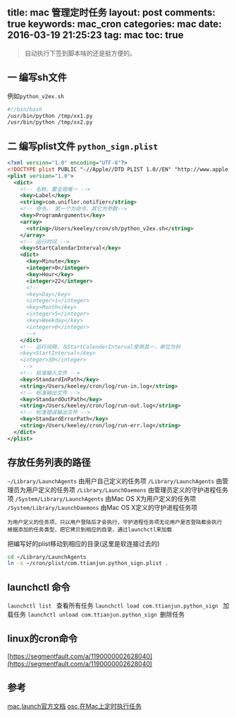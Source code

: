 title: mac 管理定时任务
layout: post
comments: true
keywords: mac_cron
categories: mac
date: 2016-03-19 21:25:23
tag: mac
toc: true
---

> 自动执行下签到脚本啥的还是挺方便的。
<!-- more -->

## 一 编写sh文件

例如`python_v2ex.sh`
```bash
#!/bin/bash
/usr/bin/python /tmp/xx1.py 
/usr/bin/python /tmp/xx2.py
```

## 二 编写plist文件 `python_sign.plist`

```xml
<?xml version="1.0" encoding="UTF-8"?>  
<!DOCTYPE plist PUBLIC "-//Apple//DTD PLIST 1.0//EN" "http://www.apple.com/DTDs/PropertyList-1.0.dtd">  
<plist version="1.0">  
  <dict>
    <!-- 名称，要全局唯一 -->
    <key>Label</key>
    <string>com.uniflor.notifier</string>
    <!-- 命令， 第一个为命令，其它为参数-->
    <key>ProgramArguments</key>
    <array>
      <string>/Users/keeley/cron/sh/python_v2ex.sh</string>
    </array>
    <!-- 运行时间 -->
    <key>StartCalendarInterval</key>
    <dict>
      <key>Minute</key>
      <integer>0</integer>
      <key>Hour</key>
      <integer>22</integer>
      <!--
      <key>Day</key>
      <integer>1</integer>
      <key>Month</key>
      <integer>5</integer>
      <key>Weekday</key>
      <integer>0</integer>
      -->
    </dict>
    <!-- 运行间隔，与StartCalenderInterval使用其一，单位为秒
    <key>StartInterval</key>
    <integer>30</integer>
     -->
    <!-- 标准输入文件 -->
    <key>StandardInPath</key>
    <string>/Users/keeley/cron/log/run-in.log</string>
    <!-- 标准输出文件 -->
    <key>StandardOutPath</key>
    <string>/Users/keeley/cron/log/run-out.log</string>
    <!-- 标准错误输出文件 -->
    <key>StandardErrorPath</key>
    <string>/Users/keeley/cron/log/run-err.log</string>
  </dict>  
</plist>
```

## 存放任务列表的路径

`~/Library/LaunchAgents` 由用户自己定义的任务项
`/Library/LaunchAgents` 由管理员为用户定义的任务项
`/Library/LaunchDaemons` 由管理员定义的守护进程任务项
`/System/Library/LaunchAgents` 由Mac OS X为用户定义的任务项
`/System/Library/LaunchDaemons` 由Mac OS X定义的守护进程任务项

```plain
为用户定义的任务项，只以用户登陆后才会执行，守护进程任务项无论用户是否登陆都会执行 
根据添加的任务类型，把它拷贝到相应的目录，通过launchctl来加载
```

把编写好的plist移动到相应的目录(这里是软连接过去的)

```bash
cd ~/Library/LaunchAgents
ln -s ~/cron/plist/com.ttianjun.python_sign.plist .
```
## launchctl 命令

`launchctl list ` 查看所有任务
`launchctl load com.ttianjun.python_sign ` 加载任务
`launchctl unload com.ttianjun.python_sign `删除任务

## linux的cron命令
[https://segmentfault.com/a/1190000002628040](https://segmentfault.com/a/1190000002628040)

## 参考
[mac,launch官方文档](https://developer.apple.com/library/mac/documentation/Darwin/Reference/ManPages/man5/launchd.plist.5.html)
[osc,在Mac上定时执行任务](http://m.oschina.net/blog/470377)
